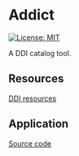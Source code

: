 # Addict

[![License: MIT](https://img.shields.io/badge/License-MIT-blue.svg)](https://opensource.org/licenses/MIT)

A DDI catalog tool.

## Resources

[DDI resources](./resources/README.md)

## Application

[Source code](./app/README.md)